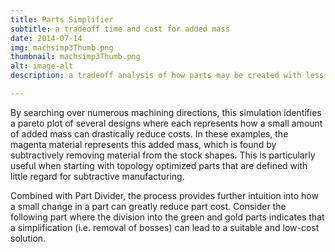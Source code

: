 ```yaml
---
title: Parts Simplifier
subtitle: a tradeoff time and cost for added mass
date: 2014-07-14
img: machsimp3Thumb.png
thumbnail: machsimp3Thumb.png
alt: image-alt
description: a tradeoff analysis of how parts may be created with less time and cost at the expense of small amount of added mass

---
```

By searching over numerous machining directions, this simulation identifies a pareto plot of several designs where each represents how a small amount of added mass can drastically reduce costs. In these examples, the magenta material represents this added
mass, which is found by subtractively removing material from the stock shapes. This is 
particularly useful when starting with topology optimized parts that are defined with
little regard for subtractive manufacturing.
<show machsimp1.png>

Combined with Part Divider, the process provides further intuition into how a small change in a part can greatly reduce part cost. Consider the following part
<show machsimp2.png>
where the division into the green and gold parts indicates that a simplification (i.e.
removal of bosses) can lead to a suitable and low-cost solution.